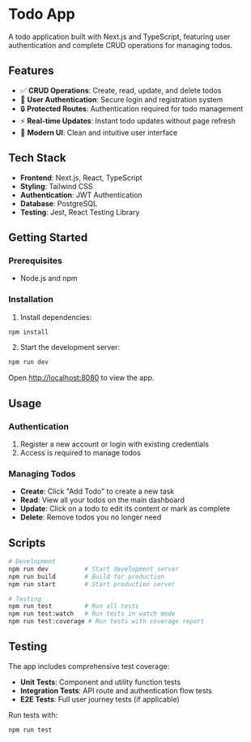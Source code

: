 # Todo App

A todo application built with Next.js and TypeScript, featuring user authentication and complete CRUD operations for managing todos.

## Features

- ✅ **CRUD Operations**: Create, read, update, and delete todos
- 🔐 **User Authentication**: Secure login and registration system
- 🔒 **Protected Routes**: Authentication required for todo management
- ⚡ **Real-time Updates**: Instant todo updates without page refresh
- 🎨 **Modern UI**: Clean and intuitive user interface

## Tech Stack

- **Frontend**: Next.js, React, TypeScript
- **Styling**: Tailwind CSS
- **Authentication**: JWT Authentication
- **Database**: PostgreSQL
- **Testing**: Jest, React Testing Library

## Getting Started

### Prerequisites

- Node.js and npm

### Installation

1. Install dependencies:
```bash
npm install
```

2. Start the development server:
```bash
npm run dev
```

Open [http://localhost:8080](http://localhost:8080) to view the app.

## Usage

### Authentication
1. Register a new account or login with existing credentials
2. Access is required to manage todos

### Managing Todos
- **Create**: Click "Add Todo" to create a new task
- **Read**: View all your todos on the main dashboard
- **Update**: Click on a todo to edit its content or mark as complete
- **Delete**: Remove todos you no longer need

## Scripts

```bash
# Development
npm run dev          # Start development server
npm run build        # Build for production
npm run start        # Start production server

# Testing
npm run test         # Run all tests
npm run test:watch   # Run tests in watch mode
npm run test:coverage # Run tests with coverage report
```

## Testing

The app includes comprehensive test coverage:

- **Unit Tests**: Component and utility function tests
- **Integration Tests**: API route and authentication flow tests
- **E2E Tests**: Full user journey tests (if applicable)

Run tests with:
```bash
npm run test
```